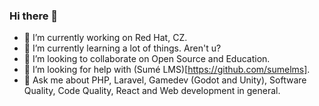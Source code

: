 ### Hi there 👋

- 🔭 I’m currently working on Red Hat, CZ.
- 🌱 I’m currently learning a lot of things. Aren't u?
- 👯 I’m looking to collaborate on Open Source and Education.
- 🤔 I’m looking for help with (Sumé LMS)[https://github.com/sumelms].
- 💬 Ask me about PHP, Laravel, Gamedev (Godot and Unity), Software Quality, Code Quality, React and Web development in general.
